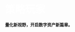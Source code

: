 # <span style="font-size: 1.2em; font-weight: bold; color: #ffffff;">策略玩家</span>

**量化新视野，开启数字资产新篇章。**  

